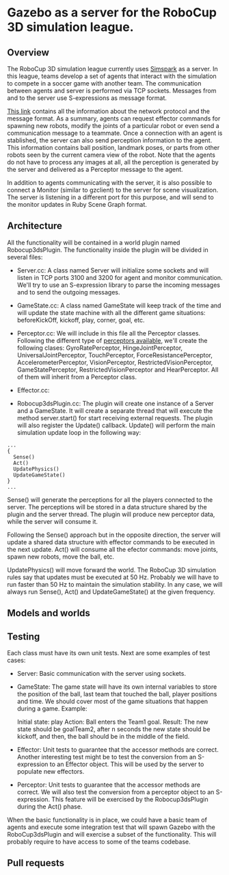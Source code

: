 # Gazebo as a server for the RoboCup 3D simulation league.

## Overview

The RoboCup 3D simulation league currently uses [Simspark](http://simspark.sourceforge.net/wiki/index.php/Main_Page) as a server. In this league,
teams develop a set of agents that interact with the simulation to compete in a
soccer game with another team. The communication between agents and server is
performed via TCP sockets. Messages from and to the server use S-expressions as
message format.

[This link](http://simspark.sourceforge.net/wiki/index.php/Network_Protocol)
contains all the information about the network protocol and the message format.
As a summary, agents can request effector commands for spawning new robots,
modify the joints of a particular robot or even send a communication message to
a teammate. Once a connection with an agent is stablished, the server can also
send perception information to the agent. This information contains ball
position, landmark poses, or parts from other robots seen by the current camera
view of the robot. Note that the agents do not have to process any images at
all, all the perception is generated by the server and delivered as a Perceptor
message to the agent.

In addition to agents communicating with the server, it is also possible to
connect a Monitor (similar to gzclient) to the server for scene visualization.
The server is listening in a different port for this purpose, and will send to
the monitor updates in Ruby Scene Graph format.

## Architecture

All the functionality will be contained in a world plugin named
Robocup3dsPlugin. The functionality inside the plugin will be divided in several
files:

* Server.cc: A class named Server will initialize some sockets and will listen
in TCP ports 3100 and 3200 for agent and monitor communication. We'll try to use
an S-expression library to parse the incoming messages and to send the outgoing
messages.

* GameState.cc: A class named GameState will keep track of the time and will
update the state machine with all the different game situations: beforeKickOff,
kickoff, play, corner, goal, etc.

* Perceptor.cc: We will include in this file all the Perceptor classes.
Following the different type of [perceptors available](http://simspark.sourceforge.net/wiki/index.php/Perceptors), we'll create the following clases:
GyroRatePerceptor, HingeJointPerceptor, UniversalJointPerceptor,
TouchPerceptor, ForceResistancePerceptor, AccelerometerPerceptor,
VisionPerceptor, RestrictedVisionPerceptor, GameStatePerceptor,
RestrictedVisionPerceptor and HearPerceptor. All of them will inherit from a
Perceptor class.

* Effector.cc:

* Robocup3dsPlugin.cc: The plugin will create one instance of a Server and a GameState. It will create a separate thread that will execute the method
server.start() for start receiving external requests. The plugin will also
register the Update() callback. Update() will perform the main simulation update
loop in the following way:

```
...
{
  Sense()
  Act()
  UpdatePhysics()
  UpdateGameState()
}
...
```

Sense() will generate the perceptions for all the players connected to the
server. The perceptions will be stored in a data structure shared by the plugin
and the server thread. The plugin will produce new perceptor data, while the
server will consume it.

Following the Sense() approach but in the opposite direction, the server will
update a shared data structure with effector commands to be executed in the next
update. Act() will consume all the efector commands: move joints, spawn new
robots, move the ball, etc.

UpdatePhysics() will move forward the world. The RoboCup 3D simulation rules
say that updates must be executed at 50 Hz. Probably we will have to run faster
than 50 Hz to maintain the simulation stability. In any case, we will always run
Sense(), Act() and UpdateGameState() at the given frequency.

## Models and worlds

## Testing

Each class must have its own unit tests. Next are some examples of test cases:

* Server: Basic communication with the server using sockets.

* GameState: The game state will have its own internal variables to store the
position of the ball, last team that touched the ball, player positions and
time. We should cover most of the game situations that happen during a game. Example:

  Initial state: play
  Action: Ball enters the Team1 goal.
  Result: The new state should be goalTeam2, after n seconds the new state should
  be kickoff, and then, the ball should be in the middle of the field.

* Effector: Unit tests to guarantee that the accessor methods are correct.
Another interesting test might be to test the conversion from an S-expression to
an Effector object. This will be used by the server to populate new effectors.

* Perceptor: Unit tests to guarantee that the accessor methods are correct. We
will also test the conversion from a perceptor object to an S-expression. This
feature will be exercised by the Robocup3dsPlugin during the Act() phase.

When the basic functionality is in place, we could have a basic team of agents
and execute some integration test that will spawn Gazebo with the
RoboCup3dsPlugin and will exercise a subset of the functionality. This will
probably require to have access to some of the teams codebase.

## Pull requests